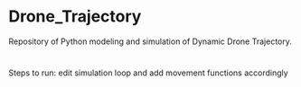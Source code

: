 # Drone_Trajectory
Repository of Python modeling and simulation of Dynamic Drone Trajectory.
#

Steps to run:
edit simulation loop and add movement functions accordingly
